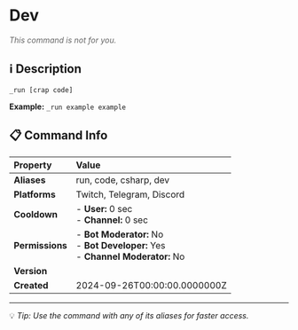 # Dev

<span style="color: #666; font-style: italic;">This command is not for you.</span>

## ℹ️ Description

`_run [crap code]`

**Example:** `_run example example`

## 📋 Command Info

| **Property** | **Value** |
|:----------------|:----------------|
| **Aliases** | run, code, csharp, dev |
| **Platforms** | Twitch, Telegram, Discord |
| **Cooldown** | - **User:** 0 sec<br> - **Channel:** 0 sec |
| **Permissions** | - **Bot Moderator:** No<br> - **Bot Developer:** Yes<br> - **Channel Moderator:** No |
| **Version** |  |
| **Created** | 2024-09-26T00:00:00.0000000Z |

---

💡 *Tip: Use the command with any of its aliases for faster access.*
